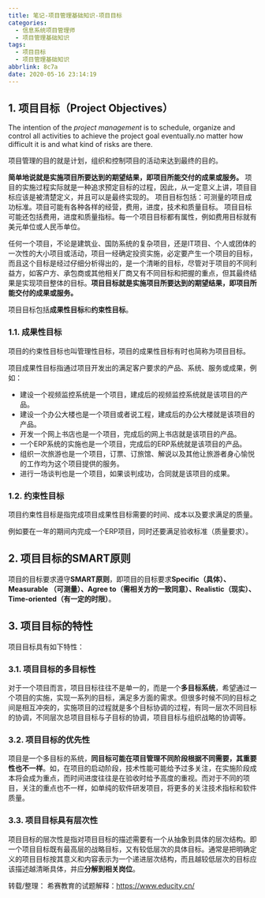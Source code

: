 ```yaml
---
title: 笔记-项目管理基础知识-项目目标
categories:
  - 信息系统项目管理师
  - 项目管理基础知识
tags:
  - 项目目标
  - 项目管理基础知识
abbrlink: 8c7a
date: 2020-05-16 23:14:19
---
```


## 1. 项目目标（Project Objectives）

The intention of the *project management* is to schedule, organize and control all activities to achieve the project goal eventually.no matter how difficult it is and what kind of risks are there.

项目管理的目的就是计划，组织和控制项目的活动来达到最终的目的。

**简单地说就是实施项目所要达到的期望结果，即项目所能交付的成果或服务。** 项目的实施过程实际就是一种追求预定目标的过程，因此，从一定意义上讲，项目目标应该是被清楚定义，并且可以是最终实现的。 项目目标包括：可测量的项目成功标准。项目可能有各种各样的经营，费用，进度，技术和质量目标。 项目目标可能还包括费用，进度和质量指标。每一个项目目标都有属性，例如费用目标就有美元单位或人民币单位。
<!-- more -->
任何一个项目，不论是建筑业、国防系统的复杂项目，还是IT项目、个人或团体的一次性的大小项目或活动，项目一经确定投资实施，必定要产生一个项目的目标，而且这个目标是经过仔细分析得出的，是一个清晰的目标，尽管对于项目的不同利益方，如客户方、承包商或其他相关厂商又有不同目标和把握的重点，但其最终结果是实现项目整体的目标。**项目目标就是实施项目所要达到的期望结果，即项目所能交付的成果或服务。**

项目目标包括**成果性目标**和**约束性目标**。

### 1.1. 成果性目标

项目的约束性目标也叫管理性目标，项目的成果性目标有时也简称为项目目标。

项目成果性目标指通过项目开发出的满足客户要求的产品、系统、服务或成果，例如：

- 建设一个视频监控系统是一个项目，建成后的视频监控系统就是该项目的产品。
- 建设一个办公大楼也是一个项目或者说工程，建成后的办公大楼就是该项目的产品。
- 开发一个网上书店也是一个项目，完成后的网上书店就是该项目的产品。
- 一个ERP系统的实施也是一个项目，完成后的ERP系统就是该项目的产品。
- 组织一次旅游也是一个项目，订票、订旅馆、解说以及其他让旅游者身心愉悦的工作均为这个项目提供的服务。
- 进行一场谈判也是一个项目，如果谈判成功，合同就是该项目的成果。

### 1.2. 约束性目标

项目约束性目标是指完成项目成果性目标需要的时间、成本以及要求满足的质量。

例如要在一年的期间内完成一个ERP项目，同时还要满足验收标准（质量要求）。

## 2. 项目目标的SMART原则

项目的目标要求遵守**SMART原则**，即项目的目标要求**Specific（具体）、Measurable （可测量）、Agree to（需相关方的一致同意）、Realistic（现实）、Time-oriented（有一定的时限）**。

## 3. 项目目标的特性

项目目标具有如下特性：

### 3.1. 项目目标的多目标性

对于一个项目而言，项目目标往往不是单一的，而是一个**多目标系统**，希望通过一个项目的实施，实现一系列的目标，满足多方面的需求。但很多时候不同的目标之间是相互冲突的，实施项目的过程就是多个目标协调的过程，有同一层次不同目标的协调，不同层次总项目目标与子目标的协调，项目目标与组织战略的协调等。

### 3.2. 项目目标的优先性

项目是一个多目标的系统，****同目标可能在项目管理不同阶段根据不同需要**，其重要性也不一样**。如，在项目的启动阶段，技术性能可能给予过多关注，在实施阶段成本将会成为重点，而时间进度往往是在验收时给予高度的重视。而对于不同的项目，关注的重点也不一样，如单纯的软件研发项目，将更多的关注技术指标和软件质量。

### 3.3. 项目目标具有层次性

项目目标的层次性是指对项目目标的描述需要有一个从抽象到具体的层次结构。即一个项目目标既有最高层的战略目标，又有较低层次的具体目标。通常是把明确定义的项目目标按其意义和内容表示为一个递进层次结构，而且越较低层次的目标应该描述越清晰具体，并应**分解到相关岗位**。

转载/整理：
希赛教育的试题解释：<https://www.educity.cn/>

